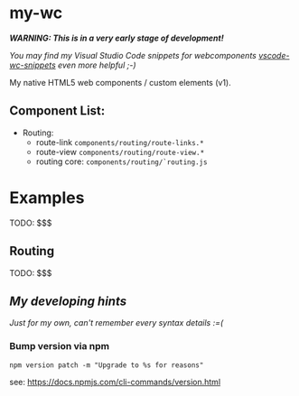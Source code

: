 # my-wc

*__WARNING: This is in a very early stage of development!__*

*You may find my Visual Studio Code snippets for webcomponents [vscode-wc-snippets](https://github.com/nikolaimueller/vscode-wc-snippets) even more helpful ;-)*

My native HTML5 web components / custom elements (v1).



## Component List:

* Routing:
    + route-link ``components/routing/route-links.*``
    + route-view ``components/routing/route-view.*``
    + routing core: ``components/routing/`routing.js``


# Examples

TODO: $$$

## Routing

TODO: $$$

## *My developing hints*

*Just for my own, can't remember every syntax details :=(*

### Bump version via npm


``npm version patch -m "Upgrade to %s for reasons"``

 see:  https://docs.npmjs.com/cli-commands/version.html
